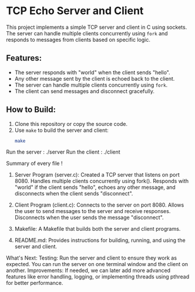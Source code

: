# TCP Echo Server and Client

This project implements a simple TCP server and client in C using sockets. The server can handle multiple clients concurrently using `fork` and responds to messages from clients based on specific logic.

## Features:
- The server responds with "world" when the client sends "hello".
- Any other message sent by the client is echoed back to the client.
- The server can handle multiple clients concurrently using `fork`.
- The client can send messages and disconnect gracefully.

## How to Build:
1. Clone this repository or copy the source code.
2. Use `make` to build the server and client:
   ```bash
   make


Run the server : ./server
Run the client : ./client


Summary of every file !

1. Server Program (server.c):
Created a TCP server that listens on port 8080.
Handles multiple clients concurrently using fork().
Responds with "world" if the client sends "hello", echoes any other message, and disconnects when the client sends "disconnect".

2. Client Program (client.c):
Connects to the server on port 8080.
Allows the user to send messages to the server and receive responses.
Disconnects when the user sends the message "disconnect".

3. Makefile:
A Makefile that builds both the server and client programs.

4. README.md:
Provides instructions for building, running, and using the server and client.

What's Next:
Testing: Run the server and client to ensure they work as expected. You can run the server on one terminal window and the client on another.
Improvements: If needed, we can later add more advanced features like error handling, logging, or implementing threads using pthread for better performance.
